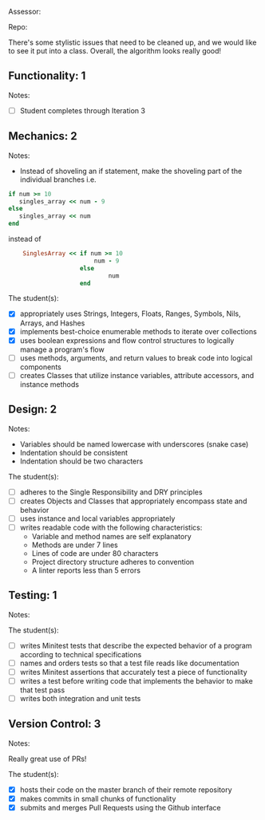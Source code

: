 Assessor:

Repo:

There's some stylistic issues that need to be cleaned up, and we would like to see it put into a class. Overall, the algorithm looks really good!

## Functionality: 1

Notes:

- [ ] Student completes through Iteration 3

## Mechanics: 2

Notes:

* Instead of shoveling an if statement, make the shoveling part of the individual branches i.e.

```ruby
if num >= 10
   singles_array << num - 9
else
   singles_array << num
end
```

instead of

```ruby
	SinglesArray << if num >= 10
              			num - 9
                	else
                			num
                	end
```



The student(s):

- [x] appropriately uses Strings, Integers, Floats, Ranges, Symbols, Nils, Arrays, and Hashes
- [x] implements best-choice enumerable methods to iterate over collections
- [x] uses boolean expressions and flow control structures to logically manage a program's flow
- [ ] uses methods, arguments, and return values to break code into logical components
- [ ] creates Classes that utilize instance variables, attribute accessors, and instance methods

## Design: 2

Notes:

* Variables should be named lowercase with underscores (snake case)
* Indentation should be consistent
* Indentation should be two characters

The student(s):

- [ ] adheres to the Single Responsibility and DRY principles
- [ ] creates Objects and Classes that appropriately encompass state and behavior
- [ ] uses instance and local variables appropriately
- [ ] writes readable code with the following characteristics:
    * Variable and method names are self explanatory
    * Methods are under 7 lines
    * Lines of code are under 80 characters
    * Project directory structure adheres to convention
    * A linter reports less than 5 errors

## Testing: 1

Notes:

The student(s):

- [ ] writes Minitest tests that describe the expected behavior of a program according to technical specifications
- [ ] names and orders tests so that a test file reads like documentation
- [ ] writes Minitest assertions that accurately test a piece of functionality
- [ ] writes a test before writing code that implements the behavior to make that test pass
- [ ] writes both integration and unit tests

## Version Control: 3

Notes:

Really great use of PRs!

The student(s):

- [x] hosts their code on the master branch of their remote repository
- [x] makes commits in small chunks of functionality
- [x] submits and merges Pull Requests using the Github interface
